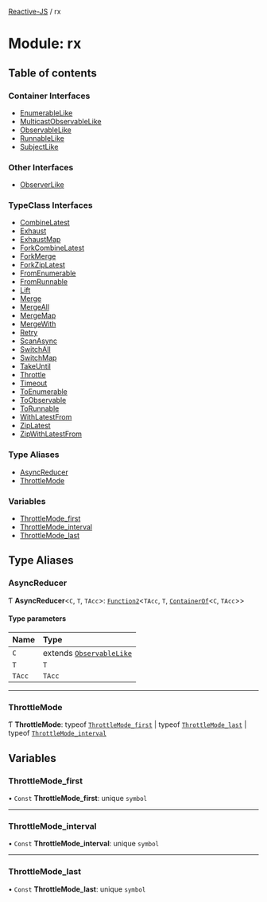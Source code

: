 [Reactive-JS](../README.md) / rx

# Module: rx

## Table of contents

### Container Interfaces

- [EnumerableLike](../interfaces/rx.EnumerableLike.md)
- [MulticastObservableLike](../interfaces/rx.MulticastObservableLike.md)
- [ObservableLike](../interfaces/rx.ObservableLike.md)
- [RunnableLike](../interfaces/rx.RunnableLike.md)
- [SubjectLike](../interfaces/rx.SubjectLike.md)

### Other Interfaces

- [ObserverLike](../interfaces/rx.ObserverLike.md)

### TypeClass Interfaces

- [CombineLatest](../interfaces/rx.CombineLatest.md)
- [Exhaust](../interfaces/rx.Exhaust.md)
- [ExhaustMap](../interfaces/rx.ExhaustMap.md)
- [ForkCombineLatest](../interfaces/rx.ForkCombineLatest.md)
- [ForkMerge](../interfaces/rx.ForkMerge.md)
- [ForkZipLatest](../interfaces/rx.ForkZipLatest.md)
- [FromEnumerable](../interfaces/rx.FromEnumerable.md)
- [FromRunnable](../interfaces/rx.FromRunnable.md)
- [Lift](../interfaces/rx.Lift.md)
- [Merge](../interfaces/rx.Merge.md)
- [MergeAll](../interfaces/rx.MergeAll.md)
- [MergeMap](../interfaces/rx.MergeMap.md)
- [MergeWith](../interfaces/rx.MergeWith.md)
- [Retry](../interfaces/rx.Retry.md)
- [ScanAsync](../interfaces/rx.ScanAsync.md)
- [SwitchAll](../interfaces/rx.SwitchAll.md)
- [SwitchMap](../interfaces/rx.SwitchMap.md)
- [TakeUntil](../interfaces/rx.TakeUntil.md)
- [Throttle](../interfaces/rx.Throttle.md)
- [Timeout](../interfaces/rx.Timeout.md)
- [ToEnumerable](../interfaces/rx.ToEnumerable.md)
- [ToObservable](../interfaces/rx.ToObservable.md)
- [ToRunnable](../interfaces/rx.ToRunnable.md)
- [WithLatestFrom](../interfaces/rx.WithLatestFrom.md)
- [ZipLatest](../interfaces/rx.ZipLatest.md)
- [ZipWithLatestFrom](../interfaces/rx.ZipWithLatestFrom.md)

### Type Aliases

- [AsyncReducer](rx.md#asyncreducer)
- [ThrottleMode](rx.md#throttlemode)

### Variables

- [ThrottleMode\_first](rx.md#throttlemode_first)
- [ThrottleMode\_interval](rx.md#throttlemode_interval)
- [ThrottleMode\_last](rx.md#throttlemode_last)

## Type Aliases

### AsyncReducer

Ƭ **AsyncReducer**<`C`, `T`, `TAcc`\>: [`Function2`](functions.md#function2)<`TAcc`, `T`, [`ContainerOf`](containers.md#containerof)<`C`, `TAcc`\>\>

#### Type parameters

| Name | Type |
| :------ | :------ |
| `C` | extends [`ObservableLike`](../interfaces/rx.ObservableLike.md) |
| `T` | `T` |
| `TAcc` | `TAcc` |

___

### ThrottleMode

Ƭ **ThrottleMode**: typeof [`ThrottleMode_first`](rx.md#throttlemode_first) \| typeof [`ThrottleMode_last`](rx.md#throttlemode_last) \| typeof [`ThrottleMode_interval`](rx.md#throttlemode_interval)

## Variables

### ThrottleMode\_first

• `Const` **ThrottleMode\_first**: unique `symbol`

___

### ThrottleMode\_interval

• `Const` **ThrottleMode\_interval**: unique `symbol`

___

### ThrottleMode\_last

• `Const` **ThrottleMode\_last**: unique `symbol`
